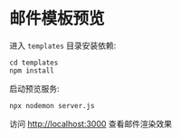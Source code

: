 # 邮件模板预览

进入 `templates` 目录安装依赖:

```shell
cd templates
npm install
```

启动预览服务:

```shell
npx nodemon server.js
```

访问 [http://localhost:3000](http://localhost:3000) 查看邮件渲染效果


